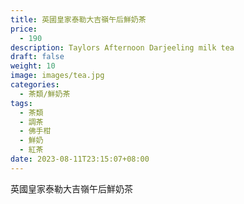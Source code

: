 ```yaml
---
title: 英國皇家泰勒大吉嶺午后鮮奶茶
price:
  - 190
description: Taylors Afternoon Darjeeling milk tea
draft: false
weight: 10
image: images/tea.jpg
categories:
  - 茶類/鮮奶茶
tags:
  - 茶類
  - 調茶
  - 佛手柑
  - 鮮奶
  - 紅茶
date: 2023-08-11T23:15:07+08:00
---
```


 英國皇家泰勒大吉嶺午后鮮奶茶
